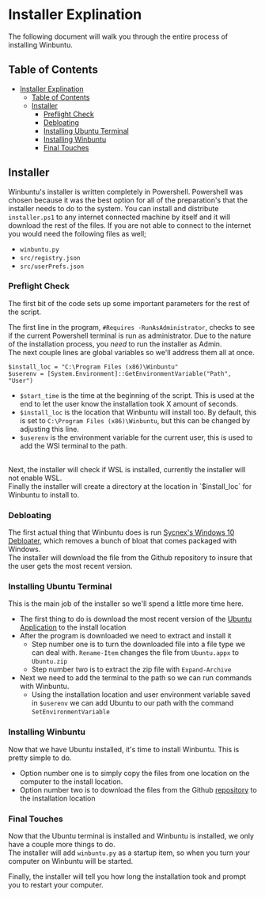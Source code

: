 # Installer Explination
The following document will walk you through the entire process of installing Winbuntu.

## Table of Contents
- [Installer Explination](#installer-explination)
  - [Table of Contents](#table-of-contents)
  - [Installer](#installer)
    - [Preflight Check](#preflight-check)
    - [Debloating](#debloating)
    - [Installing Ubuntu Terminal](#installing-ubuntu-terminal)
    - [Installing Winbuntu](#installing-winbuntu)
    - [Final Touches](#final-touches)


## Installer
Winbuntu's installer is written completely in Powershell. Powershell was chosen because it was the best option for all of the preparation's that the installer needs to do to the system. You can install and distribute `installer.ps1` to any internet connected machine by itself and it will download the rest of the files. If you are not able to connect to the internet you would need the following files as well;

- `winbuntu.py`
- `src/registry.json`
- `src/userPrefs.json`

### Preflight Check
The first bit of the code sets up some important parameters for the rest of the script.

The first line in the program, `#Requires -RunAsAdministrator`, checks to see if the current Powershell terminal is run as administrator. Due to the nature of the installation process, you *need* to run the installer as Admin.
<br>
The next couple lines are global variables so we'll address them all at once.
```$start_time = Get-Date      
$install_loc = "C:\Program Files (x86)\Winbuntu"
$userenv = [System.Environment]::GetEnvironmentVariable("Path", "User")
```
- `$start_time` is the time at the beginning of the script. This is used at the end to let the user know the installation took X amount of seconds.
- `$install_loc` is the location that Winbuntu will install too. By default, this is set to `C:\Program Files (x86)\Winbuntu`, but this can be changed by adjusting this line. 
- `$userenv` is the environment variable for the current user, this is used to add the WSl terminal to the path.
<br>
Next, the installer will check if WSL is installed, currently the installer will not enable WSL.
<br>
Finally the installer will create a directory at the location in `$install_loc` for Winbuntu to install to. 

### Debloating
The first actual thing that Winbuntu does is run [Sycnex's Windows 10 Debloater](https://github.com/Sycnex/Windows10Debloater), which removes a bunch of bloat that comes packaged with Windows.
<br>
The installer will download the file from the Github repository to insure that the user gets the most recent version.

### Installing Ubuntu Terminal
This is the main job of the installer so we'll spend a little more time here. 
- The first thing to do is download the most recent version of the [Ubuntu Application]( https://aka.ms/wsl-ubuntu-1604) to the install location
- After the program is downloaded we need to extract and install it
  - Step number one is to turn the downloaded file into a file type we can deal with. `Rename-Item` changes the file from `Ubuntu.appx` to `Ubuntu.zip`
  - Step number two is to extract the zip file with `Expand-Archive`
- Next we need to add the terminal to the path so we can run commands with Winbuntu.
  - Using the installation location and user environment variable saved in `$userenv` we can add Ubuntu to our path with the command `SetEnvironmentVariable`

### Installing Winbuntu
Now that we have Ubuntu installed, it's time to install Winbuntu. This is pretty simple to do. 
- Option number one is to simply copy the files from one location on the computer to the install location.
- Option number two is to download the files from the Github [repository](https://github.com/LvInSaNevL/Winbuntu) to the installation location

### Final Touches
Now that the Ubuntu terminal is installed and Winbuntu is installed, we only have a couple more things to do.
<br>
The installer will add `winbuntu.py` as a startup item, so when you turn your computer on Winbuntu will be started. 

Finally, the installer will tell you how long the installation took and prompt you to restart your computer. 